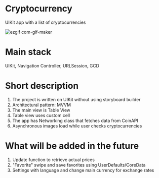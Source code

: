 # Cryptocurrency
UIKit app with a list of cryptocurrencies 

![ezgif com-gif-maker](https://user-images.githubusercontent.com/58361435/208108017-eb8abb52-0c56-4192-9e91-4e90cdafd7bf.gif)

# Main stack
UIKit, Navigation Controller, URLSession, GCD

# Short description

1) The project is written on UIKit without using storyboard builder
2) Architectural pattern: MVVM
3) The main view is Table View
4) Table view uses custom cell
5) The app has Networking class that fetches data from CoinAPI
6) Asynchronous images load while user checks cryptocurrencies 

# What will be added in the future
1) Update function to retrieve actual prices
2) "Favorite" swipe and save favorites using UserDefaults/CoreData
3) Settings with language and change main currency for exchange rates

